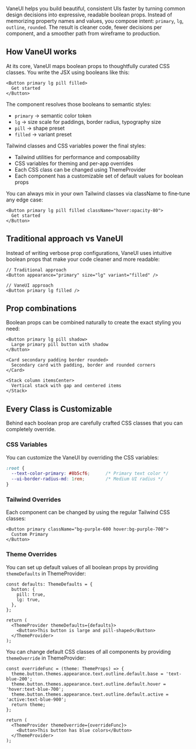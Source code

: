 VaneUI helps you build beautiful, consistent UIs faster by turning common design decisions into expressive, readable boolean props. Instead of memorizing property names and values, you compose intent: `primary`, `lg`, `outline`, `rounded`. The result is cleaner code, fewer decisions per component, and a smoother path from wireframe to production.

## How VaneUI works

At its core, VaneUI maps boolean props to thoughtfully curated CSS classes. You write the JSX using booleans like this:

```tsx
<Button primary lg pill filled>
  Get started
</Button>
```
The component resolves those booleans to semantic styles:
- `primary` → semantic color token
- `lg` → size scale for paddings, border radius, typography size
- `pill` → shape preset
- `filled` → variant preset

Tailwind classes and CSS variables power the final styles:
- Tailwind utilities for performance and composability
- CSS variables for theming and per-app overrides
- Each CSS class can be changed using ThemeProvider
- Each component has a customizable set of default values for boolean props

You can always mix in your own Tailwind classes via className to fine‑tune any edge case:
```tsx
<Button primary lg pill filled className="hover:opacity-80">
  Get started
</Button>
```

## Traditional approach vs VaneUI

Instead of writing verbose prop configurations, VaneUI uses intuitive boolean props that make your code cleaner and more readable:

```tsx
// Traditional approach
<Button appearance="primary" size="lg" variant="filled" />

// VaneUI approach  
<Button primary lg filled />
```

## Prop combinations

Boolean props can be combined naturally to create the exact styling you need:

```tsx
<Button primary lg pill shadow>
  Large primary pill button with shadow
</Button>

<Card secondary padding border rounded>
  Secondary card with padding, border and rounded corners
</Card>

<Stack column itemsCenter>
  Vertical stack with gap and centered items
</Stack>
```

## Every Class is Customizable

Behind each boolean prop are carefully crafted CSS classes that you can completely override.

### CSS Variables

You can customize the VaneUI by overriding the CSS variables:

```css
:root {
  --text-color-primary: #8b5cf6;      /* Primary text color */
  --ui-border-radius-md: 1rem;        /* Medium UI radius */
}
```

### Tailwind Overrides

Each component can be changed by using the regular Tailwind CSS classes:

```tsx
<Button primary className="bg-purple-600 hover:bg-purple-700">
  Custom Primary
</Button>
```

### Theme Overrides

You can set up default values of all boolean props by providing `themeDefaults` in ThemeProvider:

```tsx
const defaults: ThemeDefaults = {
  button: {
    pill: true,
    lg: true,
  },
};

return (
  <ThemeProvider themeDefaults={defaults}>
    <Button>This button is large and pill-shaped</Button>
  </ThemeProvider>
);
```

You can change default CSS classes of all components by providing `themeOverride` in ThemeProvider:

```tsx
const overrideFunc = (theme: ThemeProps) => {
  theme.button.themes.appearance.text.outline.default.base = 'text-blue-200';
  theme.button.themes.appearance.text.outline.default.hover = 'hover:text-blue-700';
  theme.button.themes.appearance.text.outline.default.active = 'active:text-blue-900';
  return theme;
};

return (
  <ThemeProvider themeOverride={overrideFunc}>
    <Button>This button has blue colors</Button>
  </ThemeProvider>
);
```